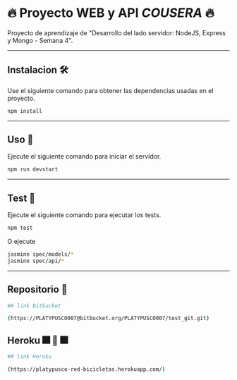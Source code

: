 # 🔥 Proyecto WEB y API *COUSERA* 🔥 

Proyecto de aprendizaje de "Desarrollo del lado servidor: NodeJS, Express y Mongo - Semana 4".

---

## Instalacion 🛠 

Use el siguiente comando para obtener las dependencias usadas en el proyecto.

```bash
npm install
```

---

## Uso 🎯 

Ejecute el siguiente comando para iniciar el servidor.

```bash
npm run devstart
```
---

## Test 🧠  

Ejecute el siguiente comando para ejecutar los tests.

```bash
npm test
```
O ejecute

```bash
jasmine spec/models/*
jasmine spec/api/*
```

---

## Repositorio 📁

```bash
## link Bitbucket

(https://PLATYPUSCO007@bitbucket.org/PLATYPUSCO007/test_git.git)

```

## Heroku 🎆 🥊 🎆

```bash
## link Heroku

(https://platypusco-red-bicicletas.herokuapp.com/)

```